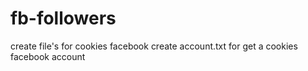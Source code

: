 # fb-followers
create file's for cookies facebook
create account.txt for get a cookies facebook account

